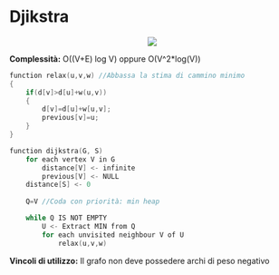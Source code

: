 # Djikstra

<p align="center">
  <img src="https://i.ytimg.com/vi/pVfj6mxhdMw/hqdefault.jpg">
</p>


**Complessità:** O((V+E) log V) oppure O(V^2*log(V))

```c++
function relax(u,v,w) //Abbassa la stima di cammino minimo
{
    if(d[v]>d[u]+w(u,v))
    {
        d[v]=d[u]+w[u,v];
        previous[v]=u;
    }
}

function dijkstra(G, S)
    for each vertex V in G
        distance[V] <- infinite
        previous[V] <- NULL
    distance[S] <- 0
	
    Q=V //Coda con priorità: min heap

    while Q IS NOT EMPTY
        U <- Extract MIN from Q
        for each unvisited neighbour V of U
            relax(u,v,w)
```

**Vincoli di utilizzo:** Il grafo non deve possedere archi di peso negativo